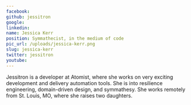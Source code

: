 ```yaml
---
facebook: 
github: jessitron
google: 
linkedin: 
name: Jessica Kerr
position: Symmathecist, in the medium of code
pic_url: /uploads/jessica-kerr.png
slug: jessica-kerr
twitter: jessitron
youtube: 
---
```

<p>Jessitron is a developer at Atomist, where she works on very exciting development and delivery automation tools. She is into resilience engineering, domain-driven design, and symmathesy. She works remotely from St. Louis, MO, where she raises two daughters.</p>
